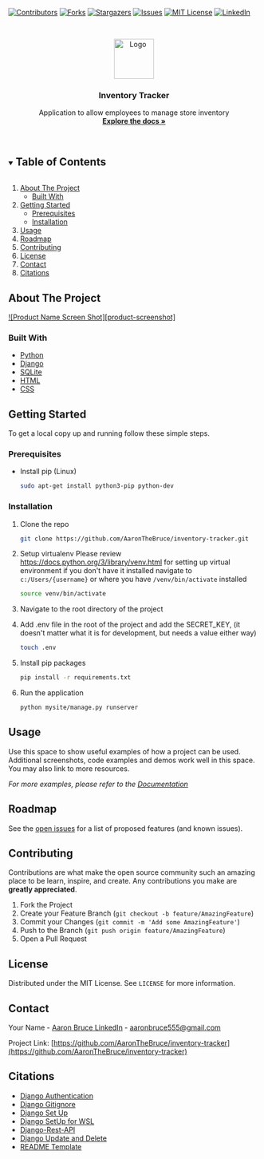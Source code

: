 <!--
*** Thanks for checking out the Best-README-Template. If you have a suggestion
*** that would make this better, please fork the repo and create a pull request
*** or simply open an issue with the tag "enhancement".
*** Thanks again! Now go create something AMAZING! :D
***
***
***
*** To avoid retyping too much info. Do a search and replace for the following:
*** AaronTheBruce, inventory-tracker, AaronDeBruce, aaronbruce555@gmail.com, Inventory Tracker, project_description
-->



<!-- PROJECT SHIELDS -->
<!--
*** I'm using markdown "reference style" links for readability.
*** Reference links are enclosed in brackets [ ] instead of parentheses ( ).
*** See the bottom of this document for the declaration of the reference variables
*** for contributors-url, forks-url, etc. This is an optional, concise syntax you may use.
*** https://www.markdownguide.org/basic-syntax/#reference-style-links
-->
[![Contributors][contributors-shield]][contributors-url]
[![Forks][forks-shield]][forks-url]
[![Stargazers][stars-shield]][stars-url]
[![Issues][issues-shield]][issues-url]
[![MIT License][license-shield]][license-url]
[![LinkedIn][linkedin-shield]][linkedin-url]



<!-- PROJECT LOGO -->
<br />
<p align="center">
  <a href="https://github.com/AaronTheBruce/inventory-tracker">
    <img src="images/logo.png" alt="Logo" width="80" height="80">
  </a>

  <h3 align="center">Inventory Tracker</h3>

  <p align="center">
    Application to allow employees to manage store inventory
    <br />
    <a href="https://github.com/AaronTheBruce/inventory-tracker"><strong>Explore the docs »</strong></a>
    <br />
    <br />
    <!-- <a href="https://github.com/AaronTheBruce/inventory-tracker">View Demo</a>
    ·
    <a href="https://github.com/AaronTheBruce/inventory-tracker/issues">Report Bug</a>
    ·
    <a href="https://github.com/AaronTheBruce/inventory-tracker/issues">Request Feature</a> -->
  </p>
</p>



<!-- TABLE OF CONTENTS -->
<details open="open">
  <summary><h2 style="display: inline-block">Table of Contents</h2></summary>
  <ol>
    <li>
      <a href="#about-the-project">About The Project</a>
      <ul>
        <li><a href="#built-with">Built With</a></li>
      </ul>
    </li>
    <li>
      <a href="#getting-started">Getting Started</a>
      <ul>
        <li><a href="#prerequisites">Prerequisites</a></li>
        <li><a href="#installation">Installation</a></li>
      </ul>
    </li>
    <li><a href="#usage">Usage</a></li>
    <li><a href="#roadmap">Roadmap</a></li>
    <li><a href="#contributing">Contributing</a></li>
    <li><a href="#license">License</a></li>
    <li><a href="#contact">Contact</a></li>
    <li><a href="#citations">Citations</a></li>
  </ol>
</details>



<!-- ABOUT THE PROJECT -->
## About The Project

[![Product Name Screen Shot][product-screenshot]](https://example.com)


### Built With

* [Python]()
* [Django]()
* [SQLite]()
* [HTML]()
* [CSS]()



<!-- GETTING STARTED -->
## Getting Started

To get a local copy up and running follow these simple steps.

### Prerequisites

* Install pip (Linux)
  ```sh
  sudo apt-get install python3-pip python-dev
  ```

### Installation

1. Clone the repo
   ```sh
   git clone https://github.com/AaronTheBruce/inventory-tracker.git
   ```
2. Setup virtualenv
    Please review https://docs.python.org/3/library/venv.html for setting up virtual environment if you don't have it installed
    navigate to `c:/Users/{username}` or where you have `/venv/bin/activate` installed
    ```sh
    source venv/bin/activate
    ```
3. Navigate to the root directory of the project

4. Add .env file in the root of the project and add the SECRET_KEY, (it doesn't matter what it is for development, but needs a value either way)
   ```sh
   touch .env
   ```
5. Install pip packages
   ```sh
   pip install -r requirements.txt
   ```

6. Run the application
   ```sh
   python mysite/manage.py runserver
   ```
<!-- USAGE EXAMPLES -->
## Usage

Use this space to show useful examples of how a project can be used. Additional screenshots, code examples and demos work well in this space. You may also link to more resources.

_For more examples, please refer to the [Documentation](https://example.com)_



<!-- ROADMAP -->
## Roadmap

See the [open issues](https://github.com/AaronTheBruce/inventory-tracker/issues) for a list of proposed features (and known issues).



<!-- CONTRIBUTING -->
## Contributing

Contributions are what make the open source community such an amazing place to be learn, inspire, and create. Any contributions you make are **greatly appreciated**.

1. Fork the Project
2. Create your Feature Branch (`git checkout -b feature/AmazingFeature`)
3. Commit your Changes (`git commit -m 'Add some AmazingFeature'`)
4. Push to the Branch (`git push origin feature/AmazingFeature`)
5. Open a Pull Request



<!-- LICENSE -->
## License

Distributed under the MIT License. See `LICENSE` for more information.



<!-- CONTACT -->
## Contact

Your Name - [Aaron Bruce LinkedIn](https://linkedin.com/in/aaronbruce555) - aaronbruce555@gmail.com

Project Link: [https://github.com/AaronTheBruce/inventory-tracker](https://github.com/AaronTheBruce/inventory-tracker)



<!-- citations -->
## Citations

* [Django Authentication](https://docs.djangoproject.com/en/3.1/topics/auth/)
* [Django Gitignore](https://github.com/django/django/blob/master/.gitignore)
* [Django Set Up](https://www.techwithtim.net/tutorials/django/)
* [Django SetUp for WSL](https://www.web-devil.com/2019/05/python-django-development-on-windows-with-wsl/)
* [Django-Rest-API](https://bezkoder.com/django-rest-api/)
* [Django Update and Delete](https://projectsplaza.com/add-and-update-data-with-modelform-in-django-3/)
* [README Template](https://github.com/othneildrew/Best-README-Template/blob/master/BLANK_README.md)





<!-- MARKDOWN LINKS & IMAGES -->
<!-- https://www.markdownguide.org/basic-syntax/#reference-style-links -->
[contributors-shield]: https://img.shields.io/github/contributors/AaronTheBruce/repo.svg?style=for-the-badge
[contributors-url]: https://github.com/AaronTheBruce/repo/graphs/contributors
[forks-shield]: https://img.shields.io/github/forks/AaronTheBruce/repo.svg?style=for-the-badge
[forks-url]: https://github.com/AaronTheBruce/repo/network/members
[stars-shield]: https://img.shields.io/github/stars/AaronTheBruce/repo.svg?style=for-the-badge
[stars-url]: https://github.com/AaronTheBruce/repo/stargazers
[issues-shield]: https://img.shields.io/github/issues/AaronTheBruce/repo.svg?style=for-the-badge
[issues-url]: https://github.com/AaronTheBruce/repo/issues
[license-shield]: https://img.shields.io/github/license/AaronTheBruce/repo.svg?style=for-the-badge
[license-url]: https://github.com/AaronTheBruce/repo/blob/master/LICENSE.txt
[linkedin-shield]: https://img.shields.io/badge/-LinkedIn-black.svg?style=for-the-badge&logo=linkedin&colorB=555
[linkedin-url]: https://linkedin.com/in/AaronTheBruce

